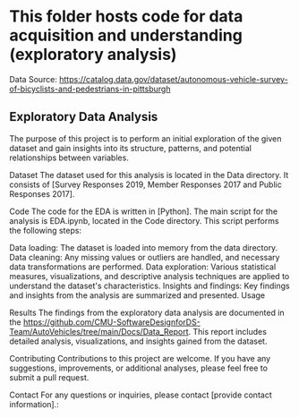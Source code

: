 # This folder hosts code for data acquisition and understanding (exploratory analysis)

Data Source: https://catalog.data.gov/dataset/autonomous-vehicle-survey-of-bicyclists-and-pedestrians-in-pittsburgh

## Exploratory Data Analysis
The purpose of this project is to perform an initial exploration of the given dataset and gain insights into its structure, patterns, and potential relationships between variables.

Dataset
The dataset used for this analysis is located in the Data directory. It consists of [Survey Responses 2019, Member Responses 2017 and Public Responses 2017].

Code
The code for the EDA is written in [Python]. The main script for the analysis is EDA.ipynb, located in the Code directory. This script performs the following steps:

Data loading: The dataset is loaded into memory from the data directory.
Data cleaning: Any missing values or outliers are handled, and necessary data transformations are performed.
Data exploration: Various statistical measures, visualizations, and descriptive analysis techniques are applied to understand the dataset's characteristics.
Insights and findings: Key findings and insights from the analysis are summarized and presented.
Usage

Results
The findings from the exploratory data analysis are documented in the https://github.com/CMU-SoftwareDesignforDS-Team/AutoVehicles/tree/main/Docs/Data_Report. This report includes detailed analysis, visualizations, and insights gained from the dataset.

Contributing
Contributions to this project are welcome. If you have any suggestions, improvements, or additional analyses, please feel free to submit a pull request.

Contact
For any questions or inquiries, please contact [provide contact information].:  <br>


